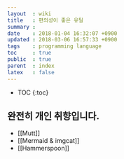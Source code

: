```yaml
---
layout  : wiki
title   : 편의성이 좋은 유틸
summary : 
date	: 2018-01-04 16:32:07 +0900
updated : 2018-03-06 16:57:33 +0900
tags    : programming language
toc     : true
public  : true
parent  : index
latex   : false
---
```

* TOC
{:toc}

## 완전히 개인 취향입니다.
* [[Mutt]]
* [[Mermaid & imgcat]]
* [[Hammerspoon]]
